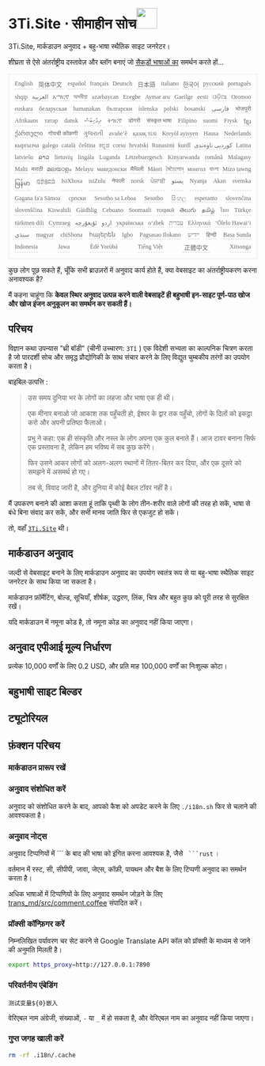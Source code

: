 <h1 style="justify-content:space-between">3Ti.Site ⋅ सीमाहीन सोच<img src="//i-01.eu.org/3Ti/logo.svg" style="user-select:none;margin-top:-1px;width:42px"></h1>

3Ti.Site, मार्कडाउन अनुवाद + बहु-भाषा स्थैतिक साइट जनरेटर।

शीघ्रता से ऐसे अंतर्राष्ट्रीय दस्तावेज़ और ब्लॉग बनाएं जो [सैकड़ों भाषाओं का](https://github.com/i18n-site/node/blob/main/lang/src/index.js) समर्थन करते हों...

<pre class="langli" style="display:flex;flex-wrap:wrap;background:transparent;border:1px solid #eee;font-size:12px;box-shadow:0 0 3px inset #eee;padding:12px 5px 4px 12px;justify-content:space-between;"><style>pre.langli i{font-weight:300;font-family:s;margin-right:7px;margin-bottom:8px;font-style:normal;color:#666;border-bottom:1px dashed #ccc;}</style><i>English</i><i> 简体中文 </i><i>español</i><i>français</i><i>Deutsch</i><i> 日本語 </i><i>italiano</i><i>한국어</i><i>русский</i><i>português</i><i>shqip</i><i>‫العربية‬</i><i>አማርኛ</i><i>অসমীয়া</i><i>azərbaycan</i><i>Eʋegbe</i><i>Aymar aru</i><i>Gaeilge</i><i>eesti</i><i>ଓଡ଼ିଆ</i><i>Oromoo</i><i>euskara</i><i>беларуская</i><i>bamanakan</i><i>български</i><i>íslenska</i><i>polski</i><i>bosanski</i><i>‫فارسی‬</i><i>भोजपुरी</i><i>Afrikaans</i><i>татар</i><i>dansk</i><i>‫ދިވެހިބަސް‬</i><i>ትግርኛ</i><i>डोगरी</i><i>संस्कृत भाषा</i><i>Filipino</i><i>suomi</i><i>Frysk</i><i>ខ្មែរ</i><i>ქართული</i><i>गोंयची कोंकणी</i><i>ગુજરાતી</i><i>avañe’ẽ</i><i>қазақ тілі</i><i>Kreyòl ayisyen</i><i>Hausa</i><i>Nederlands</i><i>кыргызча</i><i>galego</i><i>català</i><i>čeština</i><i>ಕನ್ನಡ</i><i>corsu</i><i>hrvatski</i><i>Runasimi</i><i>kurdî</i><i>‫کوردیی ناوەندی‬</i><i>Latina</i><i>latviešu</i><i>ລາວ</i><i>lietuvių</i><i>lingála</i><i>Luganda</i><i>Lëtzebuergesch</i><i>Kinyarwanda</i><i>română</i><i>Malagasy</i><i>Malti</i><i>मराठी</i><i>മലയാളം</i><i>Melayu</i><i>македонски</i><i>मैथिली</i><i>Māori</i><i>মৈতৈলোন্</i><i>монгол</i><i>বাংলা</i><i>Mizo ṭawng</i><i>မြန်မာ</i><i>𞄀𞄄𞄰𞄩𞄍𞄜𞄰</i><i>IsiXhosa</i><i>isiZulu</i><i>नेपाली</i><i>norsk</i><i>ਪੰਜਾਬੀ</i><i>‫پښتو‬</i><i>Nyanja</i><i>Akan</i><i>svenska</i><i>Gagana fa'a Sāmoa</i><i>српски</i><i>Sesotho sa Leboa</i><i>Sesotho</i><i>සිංහල</i><i>esperanto</i><i>slovenčina</i><i>slovenščina</i><i>Kiswahili</i><i>Gàidhlig</i><i>Cebuano</i><i>Soomaali</i><i>тоҷикӣ</i><i>తెలుగు</i><i>தமிழ்</i><i>ไทย</i><i>Türkçe</i><i>türkmen dili</i><i>Cymraeg</i><i>‫ئۇيغۇرچە‬</i><i>‫اردو‬</i><i>українська</i><i>o‘zbek</i><i>‫עברית‬</i><i>Ελληνικά</i><i>ʻŌlelo Hawaiʻi</i><i>‫سنڌي‬</i><i>magyar</i><i>chiShona</i><i>հայերեն</i><i>Igbo</i><i>Pagsasao Ilokano</i><i>‫ייִדיש‬</i><i>हिन्दी</i><i>Basa Sunda</i><i>Indonesia</i><i>Jawa</i><i>Èdè Yorùbá</i><i>Tiếng Việt</i><i> 正體中文 </i><i>Xitsonga</i></pre>

कुछ लोग पूछ सकते हैं, चूँकि सभी ब्राउज़रों में अनुवाद कार्य होते हैं, क्या वेबसाइट का अंतर्राष्ट्रीयकरण करना अनावश्यक है?

मैं कहना चाहूंगा कि **केवल स्थिर अनुवाद उत्पन्न करने वाली वेबसाइटें ही बहुभाषी इन-साइट पूर्ण-पाठ खोज और खोज इंजन अनुकूलन का समर्थन कर सकती हैं।**

## परिचय

विज्ञान कथा उपन्यास &quot;थ्री बॉडी&quot; (चीनी उच्चारण: `3Tǐ` ) एक विदेशी सभ्यता का काल्पनिक चित्रण करता है जो पारदर्शी सोच और समृद्ध प्रौद्योगिकी के साथ संचार करने के लिए विद्युत चुम्बकीय तरंगों का उपयोग करता है।

बाइबिल·उत्पत्ति :

> उस समय दुनिया भर के लोगों का लहजा और भाषा एक ही थी।
>
> एक मीनार बनाओ जो आकाश तक पहुँचती हो, ईश्वर के द्वार तक पहुँचो, लोगों के दिलों को इकट्ठा करो और अपनी प्रतिष्ठा फैलाओ।
>
> प्रभु ने कहा: एक ही संस्कृति और नस्ल के लोग अपना एक कुल बनाते हैं। आज टावर बनाना सिर्फ एक प्रस्तावना है, लेकिन हम भविष्य में सब कुछ करेंगे।
>
> फिर उसने आकर लोगों को अलग-अलग स्थानों में तितर-बितर कर दिया, और एक दूसरे को समझने में असमर्थ हो गए।
>
> तब से, विवाद जारी है, और दुनिया में कोई बैबल टॉवर नहीं है।

मैं उपकरण बनाने की आशा करता हूं ताकि पृथ्वी के लोग तीन-शरीर वाले लोगों की तरह हो सकें, भाषा से बंधे बिना संवाद कर सकें, और सभी मानव जाति फिर से एकजुट हो सकें।

तो, वहाँ [`3Ti.Site`](//3Ti.Site) थी।

## मार्कडाउन अनुवाद

जल्दी से वेबसाइट बनाने के लिए मार्कडाउन अनुवाद का उपयोग स्वतंत्र रूप से या बहु-भाषा स्थैतिक साइट जनरेटर के साथ किया जा सकता है।

मार्कडाउन फ़ॉर्मेटिंग, बोल्ड, सूचियाँ, शीर्षक, उद्धरण, लिंक, चित्र और बहुत कुछ को पूरी तरह से सुरक्षित रखें।

यदि मार्कडाउन में नमूना कोड है, तो नमूना कोड का अनुवाद नहीं किया जाएगा।

## अनुवाद एपीआई मूल्य निर्धारण

प्रत्येक 10,000 वर्णों के लिए 0.2 USD, और प्रति माह 100,000 वर्णों का निःशुल्क कोटा।

## बहुभाषी साइट बिल्डर

## ट्यूटोरियल

## फ़ंक्शन परिचय

### मार्कडाउन प्रारूप रखें

### अनुवाद संशोधित करें

अनुवाद को संशोधित करने के बाद, आपको कैश को अपडेट करने के लिए `./i18n.sh` फिर से चलाने की आवश्यकता है।

### अनुवाद नोट्स

अनुवाद टिप्पणियों में \``` के बाद की भाषा को इंगित करना आवश्यक है, जैसे ` ```rust` ।

वर्तमान में रस्ट, सी, सीपीपी, जावा, जेएस, कॉफ़ी, पायथन और बैश के लिए टिप्पणी अनुवाद का समर्थन करता है।

अधिक भाषाओं में टिप्पणियों के लिए अनुवाद समर्थन जोड़ने के लिए [trans_md/src/comment.coffee](https://github.com/i18n-site/node/blob/main/tran_md/src/comment.coffee) संपादित करें।

### प्रॉक्सी कॉन्फ़िगर करें

निम्नलिखित पर्यावरण चर सेट करने से Google Translate API कॉल को प्रॉक्सी के माध्यम से जाने की अनुमति मिलती है।

```bash
export https_proxy=http://127.0.0.1:7890
```

### परिवर्तनीय एंबेडिंग

```
测试变量${0}嵌入
```

वेरिएबल नाम अंग्रेजी, संख्याओं, `-` या `_` में हो सकता है, और वेरिएबल नाम का अनुवाद नहीं किया जाएगा।

### गुप्त जगह खाली करें

```bash
rm -rf .i18n/.cache
```
